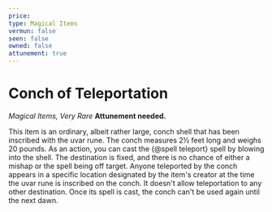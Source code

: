 ```yaml
---
price: 
type: Magical Items
vermun: false
seen: false
owned: false
attunement: true
---
```

# Conch of Teleportation

*Magical Items, Very Rare* **Attunement needed.**

This item is an ordinary, albeit rather large, conch shell that has been inscribed with the uvar rune. The conch measures 2½ feet long and weighs 20 pounds. As an action, you can cast the {@spell teleport} spell by blowing into the shell. The destination is fixed, and there is no chance of either a mishap or the spell being off target. Anyone teleported by the conch appears in a specific location designated by the item's creator at the time the uvar rune is inscribed on the conch. It doesn't allow teleportation to any other destination. Once its spell is cast, the conch can't be used again until the next dawn.